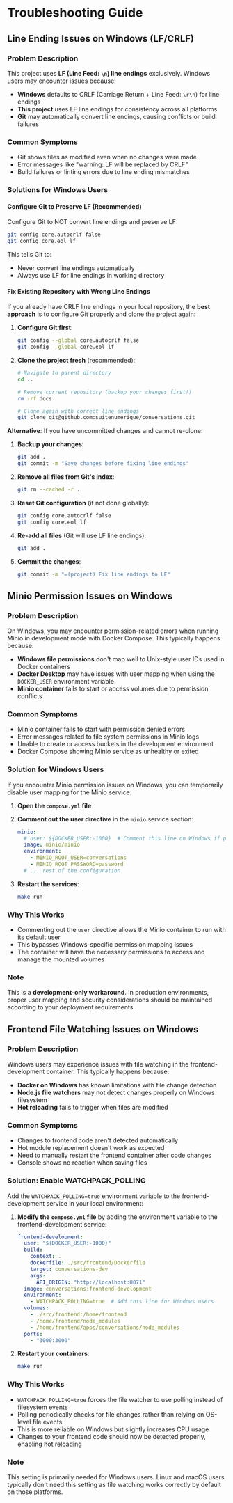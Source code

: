 # Troubleshooting Guide

## Line Ending Issues on Windows (LF/CRLF)

### Problem Description

This project uses **LF (Line Feed: `\n`) line endings** exclusively. Windows users may encounter issues because:

- **Windows** defaults to CRLF (Carriage Return + Line Feed: `\r\n`) for line endings
- **This project** uses LF line endings for consistency across all platforms
- **Git** may automatically convert line endings, causing conflicts or build failures

### Common Symptoms

- Git shows files as modified even when no changes were made
- Error messages like "warning: LF will be replaced by CRLF"
- Build failures or linting errors due to line ending mismatches

### Solutions for Windows Users

#### Configure Git to Preserve LF (Recommended)

Configure Git to NOT convert line endings and preserve LF:

```bash
git config core.autocrlf false
git config core.eol lf
```

This tells Git to:
- Never convert line endings automatically
- Always use LF for line endings in working directory


#### Fix Existing Repository with Wrong Line Endings

If you already have CRLF line endings in your local repository, the **best approach** is to configure Git properly and clone the project again:

1. **Configure Git first**:
   ```bash
   git config --global core.autocrlf false
   git config --global core.eol lf
   ```

2. **Clone the project fresh** (recommended):
   ```bash
   # Navigate to parent directory
   cd ..
   
   # Remove current repository (backup your changes first!)
   rm -rf docs
   
   # Clone again with correct line endings
   git clone git@github.com:suitenumerique/conversations.git
   ```

**Alternative**: If you have uncommitted changes and cannot re-clone:

1. **Backup your changes**:
   ```bash
   git add .
   git commit -m "Save changes before fixing line endings"
   ```

2. **Remove all files from Git's index**:
   ```bash
   git rm --cached -r .
   ```

3. **Reset Git configuration** (if not done globally):
   ```bash
   git config core.autocrlf false
   git config core.eol lf
   ```

4. **Re-add all files** (Git will use LF line endings):
   ```bash
   git add .
   ```

5. **Commit the changes**:
   ```bash
   git commit -m "✏️(project) Fix line endings to LF"
   ```

## Minio Permission Issues on Windows

### Problem Description

On Windows, you may encounter permission-related errors when running Minio in development mode with Docker Compose. This typically happens because:

- **Windows file permissions** don't map well to Unix-style user IDs used in Docker containers
- **Docker Desktop** may have issues with user mapping when using the `DOCKER_USER` environment variable
- **Minio container** fails to start or access volumes due to permission conflicts

### Common Symptoms

- Minio container fails to start with permission denied errors
- Error messages related to file system permissions in Minio logs
- Unable to create or access buckets in the development environment
- Docker Compose showing Minio service as unhealthy or exited

### Solution for Windows Users

If you encounter Minio permission issues on Windows, you can temporarily disable user mapping for the Minio service:

1. **Open the `compose.yml` file**

2. **Comment out the user directive** in the `minio` service section:
   ```yaml
   minio:
     # user: ${DOCKER_USER:-1000}  # Comment this line on Windows if permission issues occur
     image: minio/minio
     environment:
       - MINIO_ROOT_USER=conversations
       - MINIO_ROOT_PASSWORD=password
     # ... rest of the configuration
   ```

3. **Restart the services**:
   ```bash
   make run
   ```

### Why This Works

- Commenting out the `user` directive allows the Minio container to run with its default user
- This bypasses Windows-specific permission mapping issues
- The container will have the necessary permissions to access and manage the mounted volumes

### Note

This is a **development-only workaround**. In production environments, proper user mapping and security considerations should be maintained according to your deployment requirements.

## Frontend File Watching Issues on Windows

### Problem Description

Windows users may experience issues with file watching in the frontend-development container. This typically happens because:

- **Docker on Windows** has known limitations with file change detection
- **Node.js file watchers** may not detect changes properly on Windows filesystem
- **Hot reloading** fails to trigger when files are modified

### Common Symptoms

- Changes to frontend code aren't detected automatically
- Hot module replacement doesn't work as expected
- Need to manually restart the frontend container after code changes
- Console shows no reaction when saving files

### Solution: Enable WATCHPACK_POLLING

Add the `WATCHPACK_POLLING=true` environment variable to the frontend-development service in your local environment:

1. **Modify the `compose.yml` file** by adding the environment variable to the frontend-development service:

   ```yaml
   frontend-development:
     user: "${DOCKER_USER:-1000}"
     build: 
       context: .
       dockerfile: ./src/frontend/Dockerfile
       target: conversations-dev
       args:
         API_ORIGIN: "http://localhost:8071"
     image: conversations:frontend-development
     environment:
       - WATCHPACK_POLLING=true  # Add this line for Windows users
     volumes:
       - ./src/frontend:/home/frontend
       - /home/frontend/node_modules
       - /home/frontend/apps/conversations/node_modules
     ports:
       - "3000:3000"
   ```

2. **Restart your containers**:
   ```bash
   make run
   ```

### Why This Works

- `WATCHPACK_POLLING=true` forces the file watcher to use polling instead of filesystem events
- Polling periodically checks for file changes rather than relying on OS-level file events
- This is more reliable on Windows but slightly increases CPU usage
- Changes to your frontend code should now be detected properly, enabling hot reloading

### Note

This setting is primarily needed for Windows users. Linux and macOS users typically don't need this setting as file watching works correctly by default on those platforms.